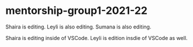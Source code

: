 # mentorship-group1-2021-22

Shaira is editing. 
Leyli is also editing.
Sumana is also editing.


Shaira is editing inside of VSCode. 
Leyli is edition insdie of VSCode as well.
